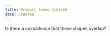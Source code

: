 ```yaml
---
title: Product teams divided
date: Created
---
```


Is there a coincidence that these shapes overlap?
